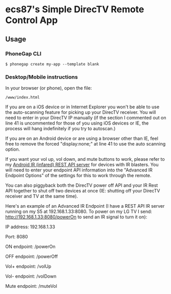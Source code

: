 # ecs87's Simple DirecTV Remote Control App

## Usage

### PhoneGap CLI

    $ phonegap create my-app --template blank

### Desktop/Mobile instructions

In your browser (or phone), open the file:

    /www/index.html

If you are on a iOS device or in Internet Explorer you won't be able to use the auto-scanning feature for picking up your DirecTV receiver. You will need to enter in your DirecTV IP manually (if the section I commented out on line 41 is uncommented for those of you using iOS devices or IE, the process will hang indefinitely if you try to autoscan.)

If you are on an Android device or are using a browser other than IE, feel free to remove the forced "display:none;" at line 41 to use the auto scanning option.

If you want your vol up, vol down, and mute buttons to work, please refer to my <a href="https://github.com/ecs87/Java-Infrared-REST-API-Server-for-Android">Android IR (infared) REST API server</a> for devices with IR blasters. You will need to enter your endpoint API information into the "Advanced IR Endpoint Options" of the settings for this to work through the remote.

You can also piggyback both the DirecTV power off API and your IR Rest API together to shut off two devices at once (IE: shutting off your DirecTV receiver and TV at the same time).

Here's an example of an Advanced IR Endpoint (I have a REST API IR server running on my S5 at 192.168.1.33:8080. To power on my LG TV I send: http://192.168.1.33:8080/powerOn to send an IR signal to turn it on):

IP address: 192.168.1.33

Port: 8080

ON endpoint: /powerOn

OFF endpoint: /powerOff

Vol+ endpoint: /volUp

Vol- endpoint: /volDown

Mute endpoint: /muteVol
